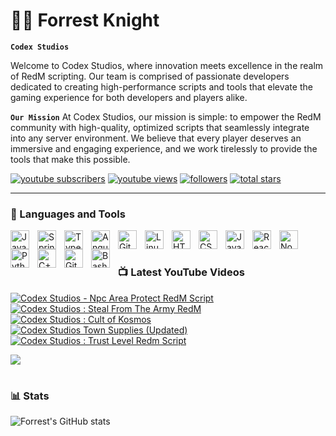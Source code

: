 # 🏄‍♂️ Forrest Knight

**`Codex Studios`**

Welcome to Codex Studios, where innovation meets excellence in the realm of RedM scripting. Our team is comprised of passionate developers dedicated to creating high-performance scripts and tools that elevate the gaming experience for both developers and players alike.

**`Our Mission`**
At Codex Studios, our mission is simple: to empower the RedM community with high-quality, optimized scripts that seamlessly integrate into any server environment. We believe that every player deserves an immersive and engaging experience, and we work tirelessly to provide the tools that make this possible.

   <p align="left">
      <a href="https://www.youtube.com/@official.codexstudios?sub_confirmation=1">
         <img alt="youtube subscribers" title="Subscribe to my YouTube channel" src="https://custom-icon-badges.demolab.com/youtube/channel/subscribers/UC2WHjPDvbE6O328n17ZGcfg?color=%23E05D44&label=SUBSCRIBE&logo=video&logoColor=white&style=for-the-badge&labelColor=CE4630"/></a> 
      <a href="https://www.youtube.com/@official.codexstudios">
         <img alt="youtube views" title="YouTube views" src="https://custom-icon-badges.demolab.com/youtube/channel/views/UC2WHjPDvbE6O328n17ZGcfg?color=%23E1AD0E&logo=eye&logoColor=white&style=for-the-badge&labelColor=C79600"/></a> 
      <a href="https://github.com/ForrestKnight?tab=followers">
         <img alt="followers" title="Follow me on Github" src="https://custom-icon-badges.demolab.com/github/followers/ForrestKnight?color=236ad3&labelColor=1155ba&style=for-the-badge&logo=person-add&label=Follow&logoColor=white"/></a>
      <a href="https://github.com/ForrestKnight?tab=repositories&sort=stargazers">
         <img alt="total stars" title="Total stars on GitHub" src="https://custom-icon-badges.demolab.com/github/stars/ForrestKnight?color=55960c&style=for-the-badge&labelColor=488207&logo=star"/></a>
   </p>

---

### 🧰 Languages and Tools

<img align="left" alt="Java" width="30px" style="padding-right:10px;" src="https://cdn.jsdelivr.net/gh/devicons/devicon/icons/java/java-original.svg"/>
<img align="left" alt="Spring" width="30px" style="padding-right:10px;" src="https://cdn.jsdelivr.net/gh/devicons/devicon/icons/spring/spring-original.svg" />
<img align="left" alt="TypeScript" width="30px" style="padding-right:10px;" src="https://cdn.jsdelivr.net/gh/devicons/devicon/icons/typescript/typescript-plain.svg" />
<img align="left" alt="Angular" width="30px" style="padding-right:10px;" src="https://cdn.jsdelivr.net/gh/devicons/devicon/icons/angularjs/angularjs-plain.svg" />
<img align="left" alt="Git" width="30px" style="padding-right:10px;" src="https://cdn.jsdelivr.net/gh/devicons/devicon/icons/git/git-original.svg" />
<img align="left" alt="Linux" width="30px" style="padding-right:10px;" src="https://cdn.jsdelivr.net/gh/devicons/devicon/icons/linux/linux-original.svg" />
<img align="left" alt="HTML" width="30px" style="padding-right:10px;" src="https://cdn.jsdelivr.net/gh/devicons/devicon/icons/html5/html5-plain.svg" />
<img align="left" alt="CSS" width="30px" style="padding-right:10px;" src="https://cdn.jsdelivr.net/gh/devicons/devicon/icons/css3/css3-plain.svg" />
<img align="left" alt="JavaScript" width="30px" style="padding-right:10px;" src="https://cdn.jsdelivr.net/gh/devicons/devicon/icons/javascript/javascript-plain.svg" />
<img align="left" alt="React" width="30px" style="padding-right:10px;" src="https://cdn.jsdelivr.net/gh/devicons/devicon/icons/react/react-original.svg" />
<img align="left" alt="NodeJS" width="30px" style="padding-right:10px;" src="https://cdn.jsdelivr.net/gh/devicons/devicon/icons/nodejs/nodejs-original.svg" />
<img align="left" alt="Python" width="30px" style="padding-right:10px;" src="https://cdn.jsdelivr.net/gh/devicons/devicon/icons/python/python-plain.svg" />
<img align="left" alt="C++" width="30px" style="padding-right:10px;" src="https://cdn.jsdelivr.net/gh/devicons/devicon/icons/cplusplus/cplusplus-line.svg" />
<img align="left" alt="GitHub" width="30px" style="padding-right:10px;" src="https://cdn.jsdelivr.net/gh/devicons/devicon/icons/github/github-original.svg" />
<img align="left" alt="Bash" width="30px" style="padding-right:10px;" src="https://cdn.jsdelivr.net/gh/devicons/devicon/icons/bash/bash-original.svg" />
<br />

#

### 📺 Latest YouTube Videos

<!-- BEGIN YOUTUBE-CARDS -->
[![Codex Studios - Npc Area Protect RedM Script](https://ytcards.demolab.com/?id=EYUyYu-wuww&title=I+Tried+Kotlin+for+the+First+Time+%28as+a+Java+dev%29&lang=en&timestamp=1739979902&background_color=%230d1117&title_color=%23ffffff&stats_color=%23dedede&max_title_lines=1&width=250&border_radius=5&duration=1725 "Codex Studios - Npc Area Protect RedM Script")](https://www.youtube.com/watch?v=ttZx8U4hYxo)
[![Codex Studios : Steal From The Army RedM](https://ytcards.demolab.com/?id=V2nRJRIaIRE&title=Cargo+First+Impression&lang=en&timestamp=1738947638&background_color=%230d1117&title_color=%23ffffff&stats_color=%23dedede&max_title_lines=1&width=250&border_radius=5&duration=33 "Codex Studios : Steal From The Army RedM")](https://www.youtube.com/watch?v=4SSv9tFEq2s&)
[![Codex Studios : Cult of Kosmos](https://ytcards.demolab.com/?id=WD6Ub-ensYs&title=Rust+Immutability&lang=en&timestamp=1738774838&background_color=%230d1117&title_color=%23ffffff&stats_color=%23dedede&max_title_lines=1&width=250&border_radius=5&duration=31 "Codex Studios : Cult of Kosmos")](https://www.youtube.com/watch?v=0pz4alua08g)
[![Codex Studios Town Supplies (Updated)](https://ytcards.demolab.com/?id=ngLrCFL2h6U&title=Why+Devs+Use+Docker&lang=en&timestamp=1738602059&background_color=%230d1117&title_color=%23ffffff&stats_color=%23dedede&max_title_lines=1&width=250&border_radius=5&duration=68 "Codex Studios Town Supplies (Updated)")]()
[![Codex Studios : Trust Level Redm Script](https://ytcards.demolab.com/?id=9rdT4v7gn_Q&title=Rust+Borrow+Checker&lang=en&timestamp=1738515615&background_color=%230d1117&title_color=%23ffffff&stats_color=%23dedede&max_title_lines=1&width=250&border_radius=5&duration=61 "Codex Studios : Trust Level Redm Script")](https://www.youtube.com/watch?v=lVidCaJD-3U)

<!-- END YOUTUBE-CARDS -->

[<img src="https://custom-icon-badges.demolab.com/badge/-Subscribe%20For%20More-red?style=for-the-badge&logo=video&logoColor=white"/>](https://www.youtube.com/c/@official.codexstudios?sub_confirmation=1)

#

### 📊 Stats

![Forrest's GitHub stats](https://github-readme-stats.vercel.app/api?username=Codex-Stud1os&show_icons=true&theme=gruvbox)

<!-- ![GitHub Streak](https://streak-stats.demolab.com?user=ForrestKnight&theme=gruvbox&border_radius=4.5) -->

#
<!--
<details>
 <summary><h3>📢 Codex Studios</h3></summary>
What We Offer
Optimized Scripts for RedM:
Our library boasts a wide array of scripts tailored for various gameplay styles. Whether you’re enhancing criminal activities, embarking on treasure hunts, or crafting unique mechanics, our solutions are designed for peak performance and reliability.

Criminal Missions and Storylines:
Dive into the world of crime with our criminal mission scripts that feature engaging storylines and a trust level  system. Experience the thrill of pursuing your objectives while facing the consequences of your actions, adding depth to your gameplay.

Custom Scripts:
Need something unique? With our library, custom scripts can be created to suit your specific needs and visions. We empower developers to build bespoke experiences that enrich their servers.

Codex Script Bridge:
Our innovative Codex Script Bridge facilitates effortless integration between VORP Core and RSG frameworks. This bridge ensures that developers can leverage the strengths of both systems, creating a cohesive and dynamic gameplay experience.

SYN Clan Script Addon:
As the first addon for the SYN Clan Script, we offer a robust supplies system for towns, enhancing the functionality and realism of your server. Manage resources strategically to improve your gameplay dynamics.

Commitment to Quality:
We pride ourselves on delivering scripts that undergo rigorous testing and refinement. Our commitment to quality means you can trust that our products will perform reliably, even under demanding conditions.

Ongoing Support and Updates:
At Codex Studios, we understand the importance of continuous improvement. We provide daily updates and dedicated support to ensure our scripts remain at the forefront of innovation. Your success is our priority, and we’re here to assist you every step of the way.

Join Our Community
We invite you to join our thriving community of developers and enthusiasts. Collaborate, share ideas, and gain insights from fellow members to enhance your scripting skills and enrich your server's gameplay.

Thank you for choosing Codex Studios as your trusted partner in RedM development. Together, let’s build extraordinary worlds and unforgettable experiences.

✨ Let’s create something amazing together ✨

-->
[website]: https://codex-studios.tebex.io
[youtube]: https://www.youtube.com/@official.codexstudios
